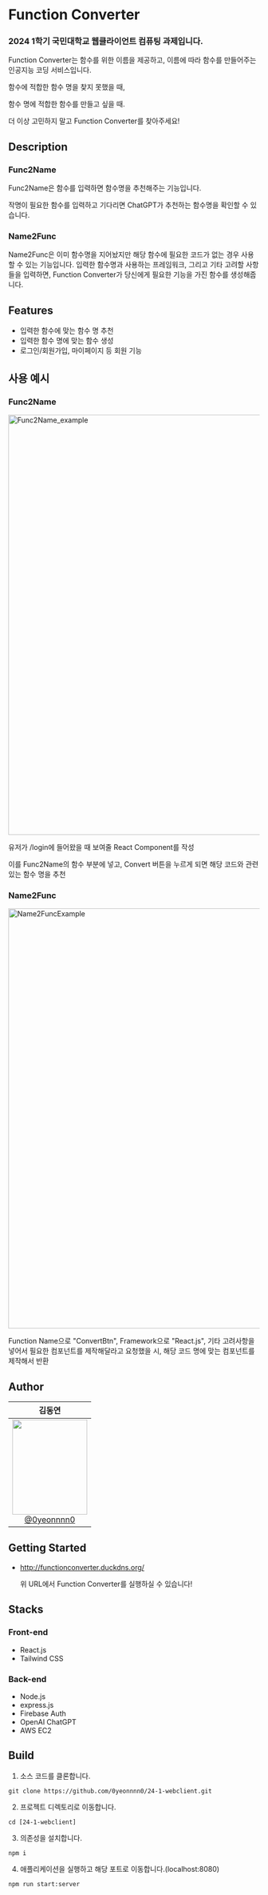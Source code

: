 # Function Converter

### 2024 1학기 국민대학교 웹클라이언트 컴퓨팅 과제입니다.

Function Converter는 함수를 위한 이름을 제공하고, 이름에 따라 함수를 만들어주는 인공지능 코딩 서비스입니다.


함수에 적합한 함수 명을 찾지 못했을 때,

함수 명에 적합한 함수를 만들고 싶을 때.

더 이상 고민하지 말고 Function Converter를 찾아주세요!

## Description

### Func2Name

Func2Name은 함수를 입력하면 함수명을 추천해주는 기능입니다. 

작명이 필요한 함수를 입력하고 기다리면 ChatGPT가 추천하는 함수명을 확인할 수 있습니다.

### Name2Func

Name2Func은 이미 함수명을 지어놨지만 해당 함수에 필요한 코드가 없는 경우 사용할 수 있는 기능입니다.
 입력한 함수명과 사용하는 프레임워크, 그리고 기타 고려할 사항들을 입력하면, Function Converter가 당신에게 필요한 기능을 가진 함수를 생성해줍니다.

## Features

- 입력한 함수에 맞는 함수 명 추천
- 입력한 함수 명에 맞는 함수 생성
- 로그인/회원가입, 마이페이지 등 회원 기능

## 사용 예시

### Func2Name

<img width="840" alt="Func2Name_example" src="https://github.com/0yeonnnn0/24-1-webclient/assets/101052631/c3b8400f-ad53-4e54-9487-c46b1a34a88b">

유저가 /login에 들어왔을 때 보여줄 React Component를 작성

이를 Func2Name의 함수 부분에 넣고, Convert 버튼을 누르게 되면 해당 코드와 관련있는 함수 명을 추천

### Name2Func

<img width="840" alt="Name2FuncExample" src="https://github.com/0yeonnnn0/24-1-webclient/assets/101052631/7db27b96-a09f-434c-b718-110acd33cca9">

Function Name으로 "ConvertBtn", Framework으로 "React.js", 기타 고려사항을 넣어서 필요한 컴포넌트를 제작해달라고 요청했을 시, 해당 코드 명에 맞는 컴포넌트를 제작해서 반환

## Author

| **김동연** |
| :------: |
| [<img src="https://github.com/0yeonnnn0/24-1-webclient/assets/101052631/4e34a3a8-6aed-4a5a-9ba5-6cbe6338686f" height=190 width=150> <br/> @0yeonnnn0](https://github.com/0yeonnnn0) |

## Getting Started

- http://functionconverter.duckdns.org/

  위 URL에서 Function Converter를 실행하실 수 있습니다!

## Stacks

### Front-end

- React.js
- Tailwind CSS

### Back-end

- Node.js
- express.js
- Firebase Auth
- OpenAI ChatGPT
- AWS EC2

## Build

1. 소스 코드를 클론합니다.

```
git clone https://github.com/0yeonnnn0/24-1-webclient.git
```

2. 프로젝트 디렉토리로 이동합니다.

```
cd [24-1-webclient]
```

3. 의존성을 설치합니다.

```
npm i
```

4. 애플리케이션을 실행하고 해당 포트로 이동합니다.(localhost:8080)

```
npm run start:server
```
